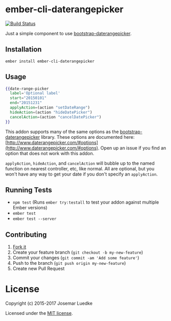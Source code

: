 # ember-cli-daterangepicker

[![Build Status](https://travis-ci.org/josemarluedke/ember-cli-daterangepicker.svg?branch=master)](https://travis-ci.org/josemarluedke/ember-cli-daterangepicker)

Just a simple component to use [bootstrap-daterangepicker](https://github.com/dangrossman/bootstrap-daterangepicker).

## Installation

```
ember install ember-cli-daterangepicker
```

## Usage

```handlebars
{{date-range-picker
  label='Optional label'
  start="20150101"
  end="20151231"
  applyAction=(action "setDateRange")
  hideAction=(action "hideDatePicker")
  cancelAction=(action "cancelDatePicker")
}}
```

This addon supports many of the same options as the [bootstrap-daterangepicker](https://github.com/dangrossman/bootstrap-daterangepicker) library. These options are documented here: [http://www.daterangepicker.com/#options](http://www.daterangepicker.com/#options). Open up an issue if you find an option that does not work with this addon.

`applyAction`, `hideAction`, and `cancelAction` will bubble up to the named function on nearest controller, etc, like normal. All are optional, but you won't have any way to get your date if you don't specify an `applyAction`.

## Running Tests

* `npm test` (Runs `ember try:testall` to test your addon against multiple Ember versions)
* `ember test`
* `ember test --server`

## Contributing

1. [Fork it](https://github.com/josemarluedke/ember-cli-daterangepicker/fork)
2. Create your feature branch (`git checkout -b my-new-feature`)
3. Commit your changes (`git commit -am 'Add some feature'`)
4. Push to the branch (`git push origin my-new-feature`)
5. Create new Pull Request


# License

Copyright (c) 2015-2017 Josemar Luedke

Licensed under the [MIT license](LICENSE.md).
